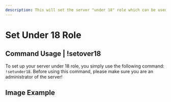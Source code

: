 ```yaml
---
description: This will set the server "under 18" role which can be used for servers that uses under 18 verifications.
---
```


# Set Under 18 Role

## Command Usage | !setover18

To set up your server under 18 role, you simply use the following command: `!setunder18`. Before using this command, please make sure you are an administrator of the server! 

## Image Example
